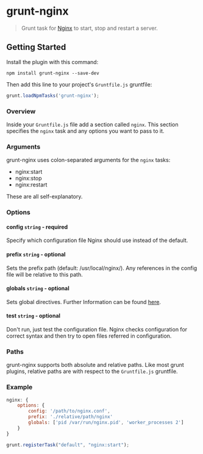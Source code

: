 grunt-nginx 
=============

> Grunt task for [Nginx](http://wiki.nginx.org/Main) to start, stop and restart a server.

## Getting Started
Install the plugin with this command:

```shell
npm install grunt-nginx --save-dev
```

Then add this line to your project's `Gruntfile.js` gruntfile:

```javascript
grunt.loadNpmTasks('grunt-nginx');
```

### Overview

Inside your `Gruntfile.js` file add a section called `nginx`. This section specifies the `nginx` task and any options you want to pass to it.

### Arguments
grunt-nginx uses colon-separated arguments for the `nginx` tasks:

* nginx:start
* nginx:stop
* nginx:restart

These are all self-explanatory.

### Options

#### config ```string``` - required

Specify which configuration file Nginx should use instead of the default.

#### prefix ```string``` - optional

Sets the prefix path (default: /usr/local/nginx/). Any references in the config file will be relative to this path.

#### globals ```string``` - optional

Sets global directives. Further Information can be found [here](http://wiki.nginx.org/NginxMainModule).

#### test ```string``` - optional

Don't run, just test the configuration file. Nginx checks configuration for correct syntax and then try to open files referred in configuration.

### Paths
grunt-nginx supports both absolute and relative paths. Like most grunt plugins, relative paths are with respect to the `Gruntfile.js` gruntfile. 



### Example

```javascript
nginx: {
    options: {
        config: '/path/to/nginx.conf',
        prefix: './relative/path/nginx'
        globals: ['pid /var/run/nginx.pid', 'worker_processes 2']
    }
}

grunt.registerTask("default", "nginx:start");
```
